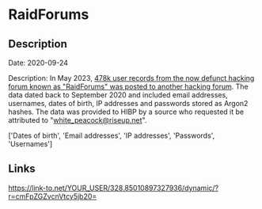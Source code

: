 # RaidForums

## Description

Date: 2020-09-24

Description:
In May 2023, <a href="https://www.bleepingcomputer.com/news/security/new-hacking-forum-leaks-data-of-478-000-raidforums-members/" target="_blank" rel="noopener">478k user records from the now defunct hacking forum known as &quot;RaidForums&quot; was posted to another hacking forum</a>. The data dated back to September 2020 and included email addresses, usernames, dates of birth, IP addresses and passwords stored as Argon2 hashes. The data was provided to HIBP by a source who requested it be attributed to &quot;white_peacock@riseup.net&quot;.


['Dates of birth', 'Email addresses', 'IP addresses', 'Passwords', 'Usernames']

## Links

https://link-to.net/YOUR_USER/328.85010897327936/dynamic/?r=cmFpZGZvcnVtcy5jb20=